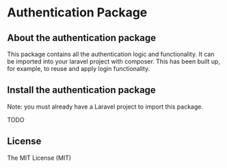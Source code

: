 # Authentication Package


## About the authentication package

This package contains all the authentication logic and functionality. It can be imported into your laravel project with 
composer. This has been built up, for example, to reuse and apply login functionality.

## Install the authentication package

Note: you must already have a Laravel project to import this package.

TODO

## License
The MIT License (MIT)